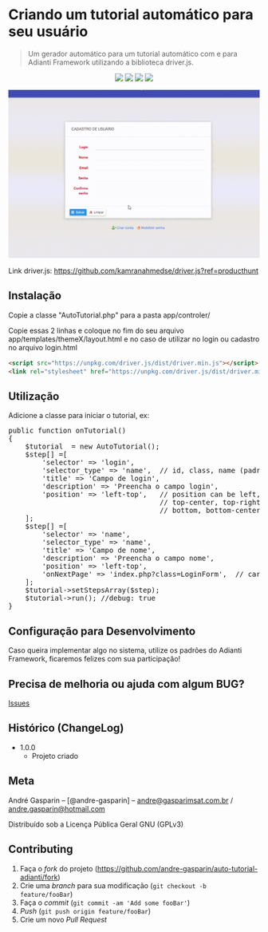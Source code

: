 # Criando um tutorial automático para seu usuário
> Um gerador automático para um tutorial automático com e para Adianti Framework utilizando a biblioteca driver.js.

<p align="center">
<img src="https://img.shields.io/badge/VERSÃO-1.0.0-green">
<img src="https://img.shields.io/badge/Licença-GNU 3.0-success">
<img src="https://img.shields.io/badge/PHP-Adianti-blue">
<img src="https://img.shields.io/badge/PHP->7.2-blueviolet">
</p>

<img src="https://raw.githubusercontent.com/andre-gasparin/auto-tutorial-adianti/main/assets/auto-tutorial.gif">

Link driver.js:
https://github.com/kamranahmedse/driver.js?ref=producthunt

## Instalação

Copie a classe "AutoTutorial.php" para a pasta app/controler/

Copie essas 2 linhas e coloque no fim do seu arquivo app/templates/themeX/layout.html e no caso de utilizar no login ou cadastro no arquivo login.html
```html
<script src="https://unpkg.com/driver.js/dist/driver.min.js"></script>
<link rel="stylesheet" href="https://unpkg.com/driver.js/dist/driver.min.css">
```
## Utilização

Adicione a classe para iniciar o tutorial, ex:
<pre>
public function onTutorial()
{
    $tutorial  = new AutoTutorial();
    $step[] =[
        'selector' => 'login',
        'selector_type' => 'name',  // id, class, name (padrão do adianti), *
        'title' => 'Campo de login',        
        'description' => 'Preencha o campo login',
        'position' => 'left-top',   // position can be left, left-center, left-bottom, top,
                                    // top-center, top-right, right, right-center, right-bottom,
                                    // bottom, bottom-center, bottom-right, mid-center
    ];
    $step[] =[
        'selector' => 'name',
        'selector_type' => 'name',
        'title' => 'Campo de nome',
        'description' => 'Preencha o campo nome',
        'position' => 'left-top', 
        'onNextPage' => 'index.php?class=LoginForm',  // carrega outra página depois da etapa
    ];
    $tutorial->setStepsArray($step);
    $tutorial->run(); //debug: true
}
</pre>

## Configuração para Desenvolvimento

Caso queira implementar algo no sistema, utilize os padrões do Adianti Framework, ficaremos felizes com sua participação!

## Precisa de melhoria ou ajuda com algum BUG?

<a href="https://github.com/andre-gasparin/auto-tutorial-adianti/issues">Issues</a>


## Histórico (ChangeLog)

* 1.0.0
    * Projeto criado

## Meta

André Gasparin – [@andre-gasparin] – andre@gasparimsat.com.br / andre.gasparin@hotmail.com

Distribuído sob a Licença Pública Geral GNU (GPLv3) 


## Contributing

1. Faça o _fork_ do projeto (<https://github.com/andre-gasparin/auto-tutorial-adianti/fork>)
2. Crie uma _branch_ para sua modificação (`git checkout -b feature/fooBar`)
3. Faça o _commit_ (`git commit -am 'Add some fooBar'`)
4. _Push_ (`git push origin feature/fooBar`)
5. Crie um novo _Pull Request_

